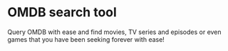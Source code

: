 # OMDB search tool

Query OMDB with ease and find movies, TV series and episodes or even games that you have been seeking forever with ease!
